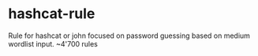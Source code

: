 # hashcat-rule
Rule for hashcat or john focused on password guessing based on medium wordlist input. ~4'700 rules
